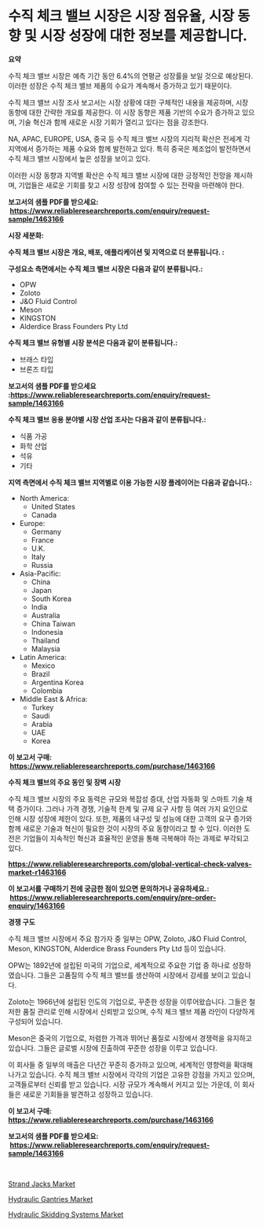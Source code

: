 <p><h1>수직 체크 밸브 시장은 시장 점유율, 시장 동향 및 시장 성장에 대한 정보를 제공합니다.</h1></p><p><strong>요약</strong></p>
<p><p>수직 체크 밸브 시장은 예측 기간 동안 6.4%의 연평균 성장률을 보일 것으로 예상된다. 이러한 성장은 수직 체크 밸브 제품의 수요가 계속해서 증가하고 있기 때문이다.</p><p>수직 체크 밸브 시장 조사 보고서는 시장 상황에 대한 구체적인 내용을 제공하며, 시장 동향에 대한 간략한 개요를 제공한다. 이 시장 동향은 제품 기반의 수요가 증가하고 있으며, 기술 혁신과 함께 새로운 시장 기회가 열리고 있다는 점을 강조한다.</p><p>NA, APAC, EUROPE, USA, 중국 등 수직 체크 밸브 시장의 지리적 확산은 전세계 각 지역에서 증가하는 제품 수요와 함께 발전하고 있다. 특히 중국은 제조업이 발전하면서 수직 체크 밸브 시장에서 높은 성장을 보이고 있다.</p><p>이러한 시장 동향과 지역별 확산은 수직 체크 밸브 시장에 대한 긍정적인 전망을 제시하며, 기업들은 새로운 기회를 찾고 시장 성장에 참여할 수 있는 전략을 마련해야 한다.</p></p>
<p><strong>보고서의 샘플 PDF를 받으세요: &nbsp;<a href="https://www.reliableresearchreports.com/enquiry/request-sample/1463166">https://www.reliableresearchreports.com/enquiry/request-sample/1463166</a></strong></p>
<p><strong>시장 세분화:</strong></p>
<p><strong> 수직 체크 밸브 시장은 개요, 배포, 애플리케이션 및 지역으로 더 분류됩니다. :</strong></p>
<p><strong>구성요소 측면에서는 수직 체크 밸브 시장은 다음과 같이 분류됩니다.:</strong></p>
<p><ul><li>OPW</li><li>Zoloto</li><li>J&O Fluid Control</li><li>Meson</li><li>KINGSTON</li><li>Alderdice Brass Founders Pty Ltd</li></ul></p>
<p><strong> 수직 체크 밸브 유형별 시장 분석은 다음과 같이 분류됩니다.:</strong></p>
<p><ul><li>브래스 타입</li><li>브론즈 타입</li></ul></p>
<p><strong>보고서의 샘플 PDF를 받으세요 :<a href="https://www.reliableresearchreports.com/enquiry/request-sample/1463166">https://www.reliableresearchreports.com/enquiry/request-sample/1463166</a></strong></p>
<p><strong> 수직 체크 밸브 응용 분야별 시장 산업 조사는 다음과 같이 분류됩니다.:</strong></p>
<p><ul><li>식품 가공</li><li>화학 산업</li><li>석유</li><li>기타</li></ul></p>
<p><strong>지역 측면에서 수직 체크 밸브 지역별로 이용 가능한 시장 플레이어는 다음과 같습니다.:</strong></p>
<p><ul>
    <li>
        North America:
        <ul>
            <li>United States</li>
            <li>Canada</li>
        </ul>
    </li>
    <li>
        Europe:
        <ul>
            <li>Germany</li>
            <li>France</li>
            <li>U.K.</li>
            <li>Italy</li>
            <li>Russia</li>
        </ul>
    </li>
    <li>
        Asia-Pacific:
        <ul>
            <li>China</li>
            <li>Japan</li>
            <li>South Korea</li>
            <li>India</li>
            <li>Australia</li>
            <li>China Taiwan</li>
            <li>Indonesia</li>
            <li>Thailand</li>
            <li>Malaysia</li>
        </ul>
    </li>
    <li>
        Latin America:
        <ul>
            <li>Mexico</li>
            <li>Brazil</li>
            <li>Argentina Korea</li>
            <li>Colombia</li>
        </ul>
    </li>
    <li>
        Middle East & Africa:
        <ul>
            <li>Turkey</li>
            <li>Saudi</li>
            <li>Arabia</li>
            <li>UAE</li>
            <li>Korea</li>
        </ul>
    </li>
    </ul></p>
<p><strong>이 보고서 구매: &nbsp;<a href="https://www.reliableresearchreports.com/purchase/1463166">https://www.reliableresearchreports.com/purchase/1463166</a></strong></p>
<p><strong>수직 체크 밸브의 주요 동인 및 장벽 시장</strong></p>
<p><p>수직 체크 밸브 시장의 주요 동력은 규모와 복잡성 증대, 산업 자동화 및 스마트 기술 채택 증가이다. 그러나 가격 경쟁, 기술적 한계 및 규제 요구 사항 등 여러 가지 요인으로 인해 시장 성장에 제한이 있다. 또한, 제품의 내구성 및 성능에 대한 고객의 요구 증가와 함께 새로운 기술과 혁신이 필요한 것이 시장의 주요 동향이라고 할 수 있다. 이러한 도전은 기업들이 지속적인 혁신과 효율적인 운영을 통해 극복해야 하는 과제로 부각되고 있다.</p></p>
<p><strong><a href="https://www.reliableresearchreports.com/global-vertical-check-valves-market-r1463166">https://www.reliableresearchreports.com/global-vertical-check-valves-market-r1463166</a></strong></p>
<p><strong>이 보고서를 구매하기 전에 궁금한 점이 있으면 문의하거나 공유하세요.: &nbsp;<a href="https://www.reliableresearchreports.com/enquiry/pre-order-enquiry/1463166">https://www.reliableresearchreports.com/enquiry/pre-order-enquiry/1463166</a></strong></p>
<p><strong>경쟁 구도</strong></p>
<p><p>수직 체크 밸브 시장에서 주요 참가자 중 일부는 OPW, Zoloto, J&O Fluid Control, Meson, KINGSTON, Alderdice Brass Founders Pty Ltd 등이 있습니다. </p><p>OPW는 1892년에 설립된 미국의 기업으로, 세계적으로 주요한 기업 중 하나로 성장하였습니다. 그들은 고품질의 수직 체크 밸브를 생산하여 시장에서 강세를 보이고 있습니다. </p><p>Zoloto는 1966년에 설립된 인도의 기업으로, 꾸준한 성장을 이루어왔습니다. 그들은 철저한 품질 관리로 인해 시장에서 신뢰받고 있으며, 수직 체크 밸브 제품 라인이 다양하게 구성되어 있습니다. </p><p>Meson은 중국의 기업으로, 저렴한 가격과 뛰어난 품질로 시장에서 경쟁력을 유지하고 있습니다. 그들은 글로벌 시장에 진출하여 꾸준한 성장을 이루고 있습니다. </p><p>이 회사들 중 일부의 매출은 다년간 꾸준히 증가하고 있으며, 세계적인 영향력을 확대해 나가고 있습니다. 수직 체크 밸브 시장에서 각각의 기업은 고유한 강점을 가지고 있으며, 고객들로부터 신뢰를 받고 있습니다. 시장 규모가 계속해서 커지고 있는 가운데, 이 회사들은 새로운 기회들을 발견하고 성장하고 있습니다.</p></p>
<p><strong>이 보고서 구매: &nbsp; <a href="https://www.reliableresearchreports.com/purchase/1463166">https://www.reliableresearchreports.com/purchase/1463166</a></strong></p>
<p><strong>보고서의 샘플 PDF를 받으세요: &nbsp;<a href="https://www.reliableresearchreports.com/enquiry/request-sample/1463166">https://www.reliableresearchreports.com/enquiry/request-sample/1463166</a></strong><strong></strong></p>
<p>&nbsp;</p>
<p><p><a href="https://github.com/provorikovar/Market-Research-Report-List-4/blob/main/strand-jacks-market.md">Strand Jacks Market</a></p><p><a href="https://github.com/CliffMedina6/Market-Research-Report-List-4/blob/main/hydraulic-gantries-market.md">Hydraulic Gantries Market</a></p><p><a href="https://github.com/angelajermaine/Market-Research-Report-List-3/blob/main/hydraulic-skidding-systems-market.md">Hydraulic Skidding Systems Market</a></p></p>
